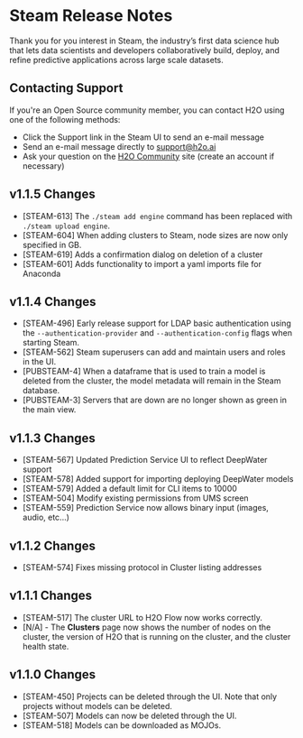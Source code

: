# Steam Release Notes

Thank you for you interest in Steam, the industry’s first data science hub that lets data scientists and developers collaboratively build, deploy, and refine predictive applications across large scale datasets. 

## Contacting Support

If you're an Open Source community member, you can contact H2O using one of the following methods:

- Click the Support link in the Steam UI to send an e-mail message
- Send an e-mail message directly to <a href="mailto:support@h2o.ai">support@h2o.ai</a>
- Ask your question on the [H2O Community](https://community.h2o.ai/spaces/540/index.html) site (create an account if necessary)

## v1.1.5 Changes

- [STEAM-613] The ``./steam add engine`` command has been replaced with ``./steam upload engine``. 
- [STEAM-604] When adding clusters to Steam, node sizes are now only specified in GB.
- [STEAM-619] Adds a confirmation dialog on deletion of a cluster
- [STEAM-601] Adds functionality to import a yaml imports file for Anaconda

## v1.1.4 Changes

- [STEAM-496] Early release support for LDAP basic authentication using the ``--authentication-provider`` and ``--authentication-config`` flags when starting Steam.
- [STEAM-562] Steam superusers can add and maintain users and roles in the UI.
- [PUBSTEAM-4] When a dataframe that is used to train a model is deleted from the cluster, the model metadata will remain in the Steam database.
- [PUBSTEAM-3] Servers that are down are no longer shown as green in the main view.

## v1.1.3 Changes

- [STEAM-567] Updated Prediction Service UI to reflect DeepWater support
- [STEAM-578] Added support for importing deploying DeepWater models
- [STEAM-579] Added a default limit for CLI items to 10000
- [STEAM-504] Modify existing permissions from UMS screen 
- [STEAM-559] Prediction Service now allows binary input (images, audio, etc...)

## v1.1.2 Changes

- [STEAM-574] Fixes missing protocol in Cluster listing addresses

## v1.1.1 Changes

- [STEAM-517] The cluster URL to H2O Flow now works correctly.
- [N/A] - The **Clusters** page now shows the number of nodes on the cluster, the version of H2O that is running on the cluster, and the cluster health state.  

## v1.1.0 Changes

- [STEAM-450] Projects can be deleted through the UI. Note that only projects without models can be deleted.
- [STEAM-507] Models can now be deleted through the UI.
- [STEAM-518] Models can be downloaded as MOJOs.


